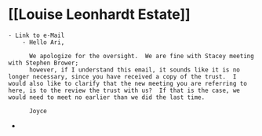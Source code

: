 # [[Louise Leonhardt Estate]]
	- Link to e-Mail
		- Hello Ari,
		  
		  We apologize for the oversight.  We are fine with Stacey meeting with Stephen Brower;
		  however, if I understand this email, it sounds like it is no longer necessary, since you have received a copy of the trust.  I would also like to clarify that the new meeting you are referring to here, is to the review the trust with us?  If that is the case, we would need to meet no earlier than we did the last time.
		  
		  Joyce
-